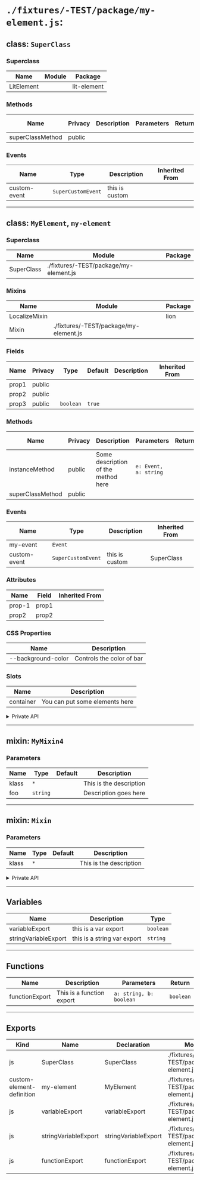 # `./fixtures/-TEST/package/my-element.js`:

## class: `SuperClass`

### Superclass

| Name       | Module | Package     |
| ---------- | ------ | ----------- |
| LitElement |        | lit-element |

### Methods

| Name             | Privacy | Description | Parameters | Return | Inherited From |
| ---------------- | ------- | ----------- | ---------- | ------ | -------------- |
| superClassMethod | public  |             |            |        |                |

### Events

| Name         | Type               | Description    | Inherited From |
| ------------ | ------------------ | -------------- | -------------- |
| custom-event | `SuperCustomEvent` | this is custom |                |

<hr/>

## class: `MyElement`, `my-element`

### Superclass

| Name       | Module                                 | Package |
| ---------- | -------------------------------------- | ------- |
| SuperClass | ./fixtures/-TEST/package/my-element.js |         |

### Mixins

| Name          | Module                                 | Package |
| ------------- | -------------------------------------- | ------- |
| LocalizeMixin |                                        | lion    |
| Mixin         | ./fixtures/-TEST/package/my-element.js |         |

### Fields

| Name  | Privacy | Type      | Default | Description | Inherited From |
| ----- | ------- | --------- | ------- | ----------- | -------------- |
| prop1 | public  |           |         |             |                |
| prop2 | public  |           |         |             |                |
| prop3 | public  | `boolean` | `true`  |             |                |

### Methods

| Name             | Privacy | Description                         | Parameters            | Return | Inherited From |
| ---------------- | ------- | ----------------------------------- | --------------------- | ------ | -------------- |
| instanceMethod   | public  | Some description of the method here | `e: Event, a: string` |        |                |
| superClassMethod | public  |                                     |                       |        | SuperClass     |

### Events

| Name         | Type               | Description    | Inherited From |
| ------------ | ------------------ | -------------- | -------------- |
| my-event     | `Event`            |                |                |
| custom-event | `SuperCustomEvent` | this is custom | SuperClass     |

### Attributes

| Name   | Field | Inherited From |
| ------ | ----- | -------------- |
| prop-1 | prop1 |                |
| prop2  | prop2 |                |

### CSS Properties

| Name               | Description               |
| ------------------ | ------------------------- |
| --background-color | Controls the color of bar |

### Slots

| Name      | Description                    |
| --------- | ------------------------------ |
| container | You can put some elements here |

<details><summary>Private API</summary>

### Fields

| Name      | Privacy   | Type     | Default | Description           | Inherited From |
| --------- | --------- | -------- | ------- | --------------------- | -------------- |
| foo       | private   | `string` | `'bar'` | description goes here |                |
| mixinProp | protected | `number` | `1`     |                       | Mixin          |

</details>

<hr/>

## mixin: `MyMixin4`
### Parameters

| Name  | Type     | Default | Description             |
| ----- | -------- | ------- | ----------------------- |
| klass | `*`      |         | This is the description |
| foo   | `string` |         | Description goes here   |

<hr/>

## mixin: `Mixin`
### Parameters

| Name  | Type | Default | Description             |
| ----- | ---- | ------- | ----------------------- |
| klass | `*`  |         | This is the description |

<details><summary>Private API</summary>

### Fields

| Name      | Privacy   | Type     | Default | Description | Inherited From |
| --------- | --------- | -------- | ------- | ----------- | -------------- |
| mixinProp | protected | `number` | `1`     |             |                |

</details>

<hr/>

## Variables

| Name                 | Description                 | Type      |
| -------------------- | --------------------------- | --------- |
| variableExport       | this is a var export        | `boolean` |
| stringVariableExport | this is a string var export | `string`  |

<hr/>

## Functions

| Name           | Description               | Parameters              | Return    |
| -------------- | ------------------------- | ----------------------- | --------- |
| functionExport | This is a function export | `a: string, b: boolean` | `boolean` |

<hr/>

## Exports

| Kind                      | Name                 | Declaration          | Module                                 | Package |
| ------------------------- | -------------------- | -------------------- | -------------------------------------- | ------- |
| js                        | SuperClass           | SuperClass           | ./fixtures/-TEST/package/my-element.js |         |
| custom-element-definition | my-element           | MyElement            | ./fixtures/-TEST/package/my-element.js |         |
| js                        | variableExport       | variableExport       | ./fixtures/-TEST/package/my-element.js |         |
| js                        | stringVariableExport | stringVariableExport | ./fixtures/-TEST/package/my-element.js |         |
| js                        | functionExport       | functionExport       | ./fixtures/-TEST/package/my-element.js |         |
